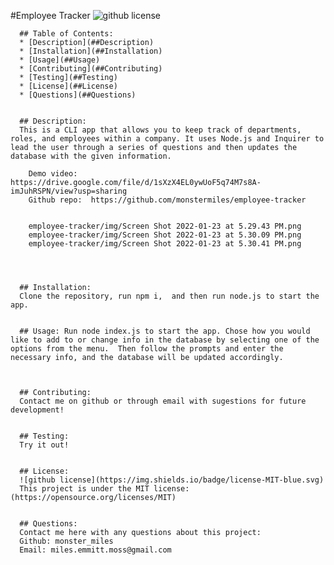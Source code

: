 #Employee Tracker
      ![github license](https://img.shields.io/badge/license-MIT-blue.svg)


      ## Table of Contents:
      * [Description](##Description) 
      * [Installation](##Installation)
      * [Usage](##Usage)
      * [Contributing](##Contributing)
      * [Testing](##Testing)
      * [License](##License)
      * [Questions](##Questions)


      ## Description:
      This is a CLI app that allows you to keep track of departments, roles, and employees within a company. It uses Node.js and Inquirer to lead the user through a series of questions and then updates the database with the given information. 

        Demo video:   https://drive.google.com/file/d/1sXzX4EL0ywUoF5q74M7s8A-imJuhRSPN/view?usp=sharing
        Github repo:  https://github.com/monstermiles/employee-tracker
     

        employee-tracker/img/Screen Shot 2022-01-23 at 5.29.43 PM.png
        employee-tracker/img/Screen Shot 2022-01-23 at 5.30.09 PM.png
        employee-tracker/img/Screen Shot 2022-01-23 at 5.30.41 PM.png



     
      ## Installation:
      Clone the repository, run npm i,  and then run node.js to start the app.

      
      ## Usage: Run node index.js to start the app. Chose how you would like to add to or change info in the database by selecting one of the options from the menu.  Then follow the prompts and enter the necessary info, and the database will be updated accordingly.
      


      ## Contributing:
      Contact me on github or through email with sugestions for future development!

      
      ## Testing:
      Try it out!


      ## License:
      ![github license](https://img.shields.io/badge/license-MIT-blue.svg)
      This project is under the MIT license: (https://opensource.org/licenses/MIT)

      
      ## Questions:
      Contact me here with any questions about this project:
      Github: monster_miles
      Email: miles.emmitt.moss@gmail.com

      


